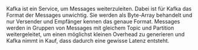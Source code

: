 Kafka ist ein Service, um Messages weiterzuleiten. Dabei ist für Kafka das Format der Messages unwichtig. Sie werden als Byte-Array behandelt und nur Versender und Empfänger kennen das genaue Format. 
Messages werden in Gruppen von Messages mit gleichem Topic und Partition weitergeleitet, um einen möglichst kleinen Overhead zu generieren und Kafka nimmt in Kauf, dass dadurch eine gewisse Latenz entsteht. 







